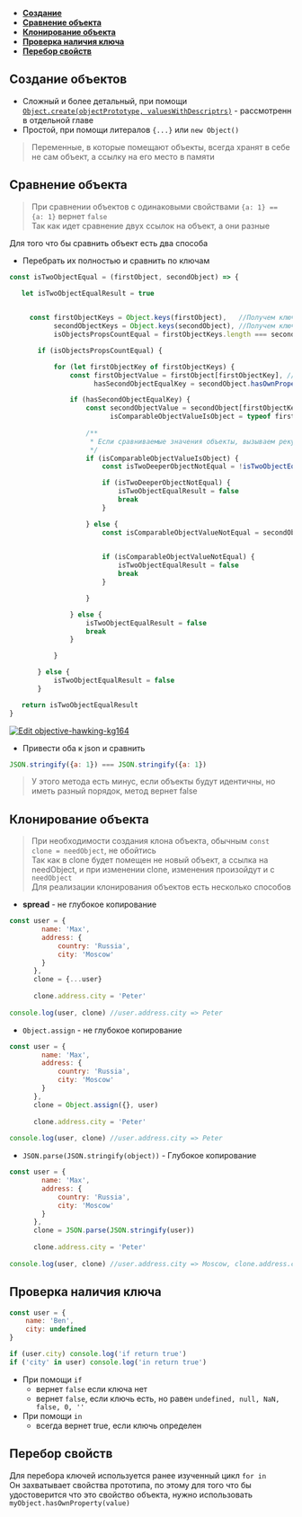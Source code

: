 * **<a href="#create">Создание</a>**
* **<a href="#compare">Сравнение объекта</a>**
* **<a href="#clone">Клонирование объекта</a>**
* **<a href="#key-exist">Проверка наличия ключа</a>**
* **<a href="#values-cycle">Перебор свойств</a>**

## <a name="create">Создание объектов</a>
* Сложный и более детальный, при помощи <a href="./../create-with-descriptors">`Object.create(objectPrototype, valuesWithDescriptrs)`</a> - рассмотренн в отдельной главе
* Простой, при помощи литералов `{...}` или `new Object()`


> Переменные, в которые помещают объекты, всегда хранят в себе не сам объект, а ссылку на его место в памяти  


## <a name="compare">Сравнение объекта</a> 
> При сравнении объектов с одинаковыми свойствами `{a: 1} == {a: 1}` вернет `false`  
  Так как идет сравнение двух ссылок на объект, а они разные

Для того что бы сравнить объект есть два способа 
 * Перебрать их полностью и сравнить по ключам
 ```javascript
const isTwoObjectEqual = (firstObject, secondObject) => {

    let isTwoObjectEqualResult = true
    

      const firstObjectKeys = Object.keys(firstObject),   //Получем ключи объектов
            secondObjectKeys = Object.keys(secondObject), //Получем ключи объектов
            isObjectsPropsCountEqual = firstObjectKeys.length === secondObjectKeys.length //Если кол-во ключей одинаковое, начинаем сравнивать

        if (isObjectsPropsCountEqual) {

            for (let firstObjectKey of firstObjectKeys) {
                const firstObjectValue = firstObject[firstObjectKey], //Берем значение первого
                      hasSecondObjectEqualKey = secondObject.hasOwnProperty(firstObjectKey) //Проверяем что у второго есть такой же ключь(не в прототипе) 

                if (hasSecondObjectEqualKey) {
                    const secondObjectValue = secondObject[firstObjectKey], //Берем значение второго
                          isComparableObjectValueIsObject = typeof firstObjectValue === "object" && typeof secondObjectValue === "object"
                    
                    /**
                     * Если сравниваемые значения объекты, вызываем рекурсию
                     */
                    if (isComparableObjectValueIsObject) {
                        const isTwoDeeperObjectNotEqual = !isTwoObjectEqual(firstObjectValue, secondObjectValue)

                        if (isTwoDeeperObjectNotEqual) {
                            isTwoObjectEqualResult = false
                            break
                        }

                    } else {
                        const isComparableObjectValueNotEqual = secondObjectValue !== firstObjectValue

                        
                        if (isComparableObjectValueNotEqual) {
                            isTwoObjectEqualResult = false
                            break
                        }

                    }

                } else {
                    isTwoObjectEqualResult = false
                    break
                }

            }

        } else {
            isTwoObjectEqualResult = false
        }

    return isTwoObjectEqualResult
}
```
[![Edit objective-hawking-kg164](https://codesandbox.io/static/img/play-codesandbox.svg)](https://codesandbox.io/s/objective-hawking-kg164?fontsize=14&hidenavigation=1&theme=dark)

* Привести оба к json и сравнить
```javascript
JSON.stringify({a: 1}) === JSON.stringify({a: 1})
```
> У этого метода есть минус, если объекты будут идентичны, но иметь разный порядок, метод вернет false
## <a name="clone">Клонирование объекта</a>
> При необходимости создания клона объекта, обычным `const clone = needObject`, не обойтись  
Так как в clone будет помещен не новый объект, а ссылка на needObject, и при изменении clone, изменения произойдут и с `needObject`  
Для реализации клонирования объектов есть несколько способов
* **spread** - не глубокое копирование
```javascript
const user = {
        name: 'Max',
        address: {
            country: 'Russia',
            city: 'Moscow'
        }
      },
      clone = {...user}
      
      clone.address.city = 'Peter'
      
console.log(user, clone) //user.address.city => Peter      
```
* `Object.assign` - не глубокое копирование
```javascript
const user = {
        name: 'Max',
        address: {
            country: 'Russia',
            city: 'Moscow'
        }
      },
      clone = Object.assign({}, user)
      
      clone.address.city = 'Peter'
      
console.log(user, clone) //user.address.city => Peter      
```
* `JSON.parse(JSON.stringify(object))` - Глубокое копирование
```javascript
const user = {
        name: 'Max',
        address: {
            country: 'Russia',
            city: 'Moscow'
        }
      },
      clone = JSON.parse(JSON.stringify(user))
      
      clone.address.city = 'Peter'
      
console.log(user, clone) //user.address.city => Moscow, clone.address.city => Peter  
```

## <a name="key-exist">Проверка наличия ключа</a>
```javascript
const user = {
    name: 'Ben',
    city: undefined
}

if (user.city) console.log('if return true')
if ('city' in user) console.log('in return true')
```

* При помощи `if`
    * вернет `false` если ключа нет
    * вернет `false`, если ключь есть, но равен `undefined, null, NaN, false, 0, ''`
* При помощи `in`    
    *  всегда вернет true, если ключь определен
    
## <a name="values-cycle">Перебор свойств</a>
Для перебора ключей используется ранее изученный цикл `for in`  
Он захватывает свойства прототипа, по этому для того что бы удостоверится что это свойство объекта, нужно использовать `myObject.hasOwnProperty(value)`    
